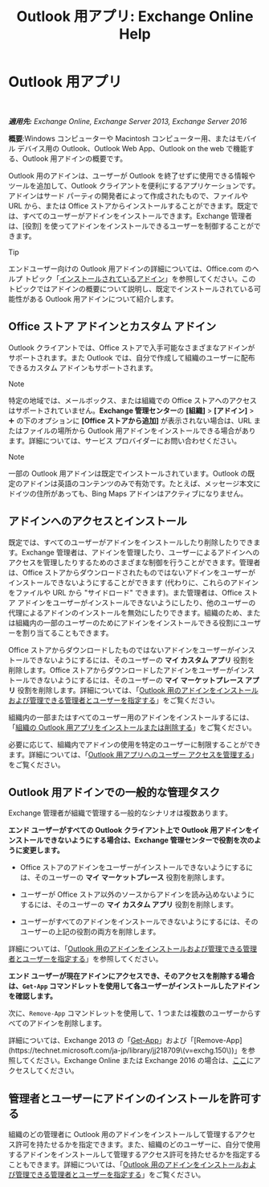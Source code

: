 ﻿---
title: 'Outlook 用アプリ: Exchange Online Help'
TOCTitle: Outlook 用アプリ
ms:assetid: 28b6f2a1-a235-4023-b561-6fd304962775
ms:mtpsurl: https://technet.microsoft.com/ja-jp/library/JJ943753(v=EXCHG.150)
ms:contentKeyID: 52057804
ms.date: 05/22/2018
mtps_version: v=EXCHG.150
ms.translationtype: HT
---

# Outlook 用アプリ

 

_**適用先:** Exchange Online, Exchange Server 2013, Exchange Server 2016_

**概要**:Windows コンピューターや Macintosh コンピューター用、またはモバイル デバイス用の Outlook、Outlook Web App、Outlook on the web で機能する、Outlook 用アドインの概要です。

Outlook 用のアドインは、ユーザーが Outlook を終了せずに使用できる情報やツールを追加して、Outlook クライアントを便利にするアプリケーションです。アドインはサード パーティの開発者によって作成されたもので、ファイルや URL から、または Office ストアからインストールすることができます。既定では、すべてのユーザーがアドインをインストールできます。Exchange 管理者は、\[役割\] を使ってアドインをインストールできるユーザーを制御することができます。


> [!TIP]
> エンドユーザー向けの Outlook 用アドインの詳細については、Office.com のヘルプ トピック「<A href="https://go.microsoft.com/fwlink/p/?linkid=2823">インストールされているアドイン</A>」を参照してください。このトピックではアドインの概要について説明し、既定でインストールされている可能性がある Outlook 用アドインについて紹介します。



## Office ストア アドインとカスタム アドイン

Outlook クライアントでは、Office ストアで入手可能なさまざまなアドインがサポートされます。また Outlook では、自分で作成して組織のユーザーに配布できるカスタム アドインもサポートされます。


> [!NOTE]
> 特定の地域では、メールボックス、または組織での Office ストアへのアクセスはサポートされていません。<STRONG>Exchange 管理センター</STRONG>の <STRONG>[組織]</STRONG> &gt; <STRONG>[アドイン]</STRONG> &gt; <IMG title="[追加] アイコン" alt="[追加] アイコン" src="images/JJ218640.c1e75329-d6d7-4073-a27d-498590bbb558(EXCHG.150).gif"> の下のオプションに <STRONG>[Office ストアから追加]</STRONG> が表示されない場合は、URL またはファイルの場所から Outlook 用アドインをインストールできる場合があります。詳細については、サービス プロバイダーにお問い合わせください。




> [!NOTE]
> 一部の Outlook 用アドインは既定でインストールされています。Outlook の既定のアドインは英語のコンテンツのみで有効です。たとえば、メッセージ本文にドイツの住所があっても、Bing Maps アドインはアクティブになりません。



## アドインへのアクセスとインストール

既定では、すべてのユーザーがアドインをインストールしたり削除したりできます。Exchange 管理者は、アドインを管理したり、ユーザーによるアドインへのアクセスを管理したりするためのさまざまな制御を行うことができます。管理者は、Office ストアからダウンロードされたものではないアドインをユーザーがインストールできないようにすることができます (代わりに、これらのアドインをファイルや URL から "サイドロード" できます)。また管理者は、Office ストア アドインをユーザーがインストールできないようにしたり、他のユーザーの代理によるアドインのインストールを無効にしたりできます。組織のため、または組織内の一部のユーザーのためにアドインをインストールできる役割にユーザーを割り当てることもできます。

Office ストアからダウンロードしたものではないアドインをユーザーがインストールできないようにするには、そのユーザーの <strong>マイ カスタム アプリ</strong> 役割を削除します。Office ストアからダウンロードしたアドインをユーザーがインストールできないようにするには、そのユーザーの <strong>マイ マーケットプレース アプリ</strong> 役割を削除します。詳細については、「[Outlook 用のアドインをインストールおよび管理できる管理者とユーザーを指定する](specify-the-administrators-and-users-who-can-install-and-manage-add-ins-for-outlook-exchange-2013-help.md)」をご覧ください。

組織内の一部またはすべてのユーザー用のアドインをインストールするには、「[組織の Outlook 用アプリをインストールまたは削除する](install-or-remove-add-ins-for-outlook-for-your-organization-exchange-2013-help.md)」をご覧ください。

必要に応じて、組織内でアドインの使用を特定のユーザーに制限することができます。詳細については、「[Outlook 用アプリへのユーザー アクセスを管理する](manage-user-access-to-add-ins-for-outlook-exchange-online-help.md)」をご覧ください。

## Outlook 用アドインでの一般的な管理タスク

Exchange 管理者が組織で管理する一般的なシナリオは複数あります。

**エンド ユーザーがすべての Outlook クライアント上で Outlook 用アドインをインストールできないようにする場合は、Exchange 管理センターで役割を次のように変更します。**

  - Office ストアのアドインをユーザーがインストールできないようにするには、そのユーザーの <strong>マイ マーケットプレース</strong> 役割を削除します。

  - ユーザーが Office ストア以外のソースからアドインを読み込めないようにするには、そのユーザーの <strong>マイ カスタム アプリ</strong> 役割を削除します。

  - ユーザーがすべてのアドインをインストールできないようにするには、そのユーザーの上記の役割の両方を削除します。

詳細については、「[Outlook 用のアドインをインストールおよび管理できる管理者とユーザーを指定する](specify-the-administrators-and-users-who-can-install-and-manage-add-ins-for-outlook-exchange-2013-help.md)」を参照してください。

**エンド ユーザーが現在アドインにアクセスでき、そのアクセスを削除する場合は、`Get-App` コマンドレットを使用して各ユーザーがインストールしたアドインを確認します。**

次に、`Remove-App` コマンドレットを使用して、1 つまたは複数のユーザーからすべてのアドインを削除します。 

詳細については、Exchange 2013 の「[Get-App](https://technet.microsoft.com/ja-jp/library/jj218673\(v=exchg.150\))」および「[Remove-App](https://technet.microsoft.com/ja-jp/library/jj218709\(v=exchg.150\))」を参照してください。Exchange Online または Exchange 2016 の場合は、[ここ](https://go.microsoft.com/fwlink/p/?linkid=8447)にアクセスしてください。

## 管理者とユーザーにアドインのインストールを許可する

組織のどの管理者に Outlook 用のアドインをインストールして管理するアクセス許可を持たせるかを指定できます。また、組織のどのユーザーに、自分で使用するアドインをインストールして管理するアクセス許可を持たせるかを指定することもできます。詳細については、「[Outlook 用のアドインをインストールおよび管理できる管理者とユーザーを指定する](specify-the-administrators-and-users-who-can-install-and-manage-add-ins-for-outlook-exchange-2013-help.md)」をご覧ください。

